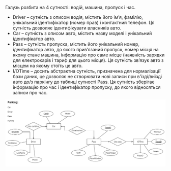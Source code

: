 Галузь розбита на 4 сутності: водій, машина, пропуск і час.
- Driver – сутність з описом водія, містить його ім’я, фамілію, унікальний ідентифікатор (номер прав) і контактний телефон. Ця сутність дозволяє ідентифікувати власників авто.
- Car – сутність з описом авто, містить назву моделі і унікальний ідентифікатор авто. 
- Pass – сутність пропуска, містить його унікальний номер, ідентифікатор авто, до якого прив’язаний пропуск, номер місця на якому стане машина, інформацію про саме місце (наявність зарядки для електрокарів і тариф для цього місця). Ця сутність зв’язує авто з місцем на якому стоїть це авто. 
- I/OTime – досить абстрактна сутність, призначена для нормалізації бази даних, це дозволяє не створювати нові записи при в’їзді/виїзді авто до/з паркінгу до таблиці сутності Pass. Ця сутність зберігає інформацію про час і ідентифікатор пропуску, до якого відносяться записи про час. 

![ER Diagram](./ERD.png)